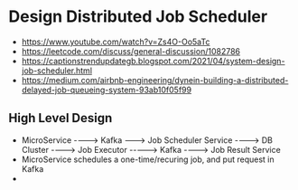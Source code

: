 # Design Distributed Job Scheduler
- https://www.youtube.com/watch?v=Zs4O-Oo5aTc
- https://leetcode.com/discuss/general-discussion/1082786
- https://captionstrendupdategb.blogspot.com/2021/04/system-design-job-scheduler.html
- https://medium.com/airbnb-engineering/dynein-building-a-distributed-delayed-job-queueing-system-93ab10f05f99

## High Level Design
- MicroService ----> Kafka ---> Job Scheduler Service ----> DB Cluster ----> Job Executor  -----> Kafka  ----> Job Result Service
- MicroService schedules a one-time/recuring job, and put request in Kafka
-                                                         
